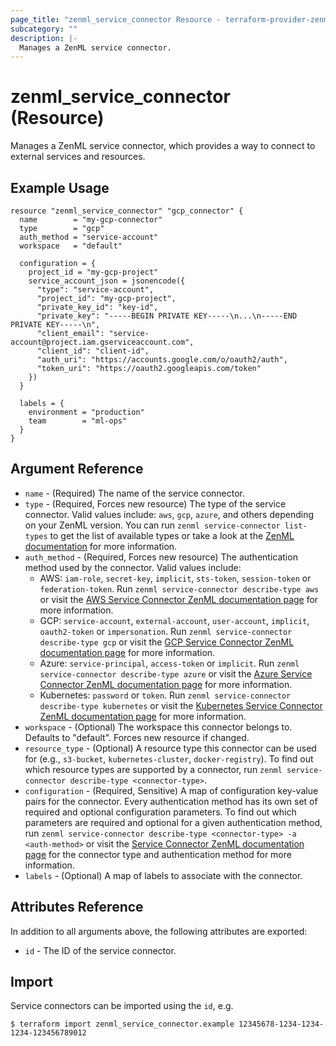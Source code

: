 ```yaml
---
page_title: "zenml_service_connector Resource - terraform-provider-zenml"
subcategory: ""
description: |-
  Manages a ZenML service connector.
---
```


# zenml_service_connector (Resource)

Manages a ZenML service connector, which provides a way to connect to external services and resources.

## Example Usage

```hcl
resource "zenml_service_connector" "gcp_connector" {
  name        = "my-gcp-connector"
  type        = "gcp"
  auth_method = "service-account"
  workspace   = "default"
  
  configuration = {
    project_id = "my-gcp-project"
    service_account_json = jsonencode({
      "type": "service-account",
      "project_id": "my-gcp-project",
      "private_key_id": "key-id",
      "private_key": "-----BEGIN PRIVATE KEY-----\n...\n-----END PRIVATE KEY-----\n",
      "client_email": "service-account@project.iam.gserviceaccount.com",
      "client_id": "client-id",
      "auth_uri": "https://accounts.google.com/o/oauth2/auth",
      "token_uri": "https://oauth2.googleapis.com/token"
    })
  }
  
  labels = {
    environment = "production"
    team        = "ml-ops"
  }
}
```

## Argument Reference

* `name` - (Required) The name of the service connector.
* `type` - (Required, Forces new resource) The type of the service connector. Valid values include: `aws`, `gcp`, `azure`, and others depending on your ZenML version. You can run `zenml service-connector list-types` to get the list of available types or take a look at the [ZenML documentation](https://docs.zenml.io/how-to/infrastructure-deployment/auth-management/service-connectors-guide#explore-service-connector-types) for more information.
* `auth_method` - (Required, Forces new resource) The authentication method used by the connector. Valid values include:
  * AWS: `iam-role`, `secret-key`, `implicit`, `sts-token`, `session-token` or `federation-token`. Run `zenml service-connector describe-type aws` or visit the [AWS Service Connector ZenML documentation page](https://docs.zenml.io/how-to/infrastructure-deployment/auth-management/aws-service-connector) for more information.
  * GCP: `service-account`, `external-account`, `user-account`, `implicit`, `oauth2-token` or `impersonation`. Run `zenml service-connector describe-type gcp` or visit the [GCP Service Connector ZenML documentation page](https://docs.zenml.io/how-to/infrastructure-deployment/auth-management/gcp-service-connector) for more information.
  * Azure: `service-principal`, `access-token` or `implicit`. Run `zenml service-connector describe-type azure` or visit the [Azure Service Connector ZenML documentation page](https://docs.zenml.io/how-to/infrastructure-deployment/auth-management/azure-service-connector) for more information.
  * Kubernetes: `password` or `token`. Run `zenml service-connector describe-type kubernetes` or visit the [Kubernetes Service Connector ZenML documentation page](https://docs.zenml.io/how-to/infrastructure-deployment/auth-management/kubernetes-service-connector) for more information.
* `workspace` - (Optional) The workspace this connector belongs to. Defaults to "default". Forces new resource if changed.
* `resource_type` - (Optional) A resource type this connector can be used for (e.g., `s3-bucket`, `kubernetes-cluster`, `docker-registry`). To find out which resource types are supported by a connector, run `zenml service-connector describe-type <connector-type>`.
* `configuration` - (Required, Sensitive) A map of configuration key-value pairs for the connector. Every authentication method has its own set of required and optional configuration parameters. To find out which parameters are required and optional for a given authentication method, run `zenml service-connector describe-type <connector-type> -a <auth-method>` or visit the [Service Connector ZenML documentation page](https://docs.zenml.io/how-to/infrastructure-deployment/auth-management) for the connector type and authentication method for more information.
* `labels` - (Optional) A map of labels to associate with the connector.

## Attributes Reference

In addition to all arguments above, the following attributes are exported:

* `id` - The ID of the service connector.

## Import

Service connectors can be imported using the `id`, e.g.

```
$ terraform import zenml_service_connector.example 12345678-1234-1234-1234-123456789012
```